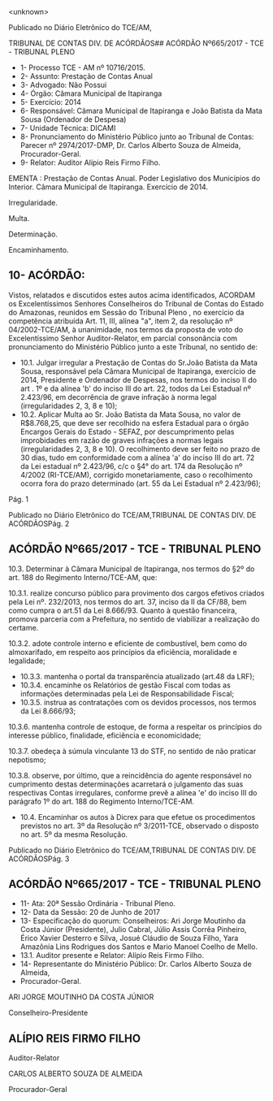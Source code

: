 &lt;unknown&gt;

Publicado  no  Diário Eletrônico do TCE/AM,

TRIBUNAL DE CONTAS DIV. DE  ACÓRDÃOS## ACÓRDÃO Nº665/2017 - TCE - TRIBUNAL PLENO

- 1- Processo TCE - AM nº 10716/2015.
- 2- Assunto: Prestação de Contas Anual
- 3- Advogado: Não Possui
- 4- Órgão: Câmara Municipal de Itapiranga
- 5- Exercício: 2014
- 6- Responsável: Câmara  Municipal  de  Itapiranga  e  João  Batista  da Mata  Sousa (Ordenador de Despesa)
- 7- Unidade Técnica: DICAMI
- 8- Pronunciamento  do Ministério  Público  junto  ao Tribunal  de Contas: Parecer  nº 2974/2017-DMP, Dr. Carlos Alberto Souza de Almeida, Procurador-Geral.
- 9- Relator: Auditor Alípio Reis Firmo Filho.

EMENTA : Prestação de Contas Anual. Poder Legislativo dos Municípios do Interior. Câmara Municipal de Itapiranga. Exercício de 2014.

Irregularidade.

Multa.

Determinação.

Encaminhamento.

## 10-  ACÓRDÃO:

Vistos, relatados e discutidos estes autos acima identificados, ACORDAM os Excelentíssimos Senhores Conselheiros do Tribunal de Contas do Estado do Amazonas, reunidos em Sessão do Tribunal Pleno , no exercício da competência atribuída Art. 11, III, alínea  "a",  item  2,  da  resolução  nº  04/2002-TCE/AM, à  unanimidade, nos  termos  da proposta de voto do Excelentíssimo Senhor Auditor-Relator, em parcial consonância com pronunciamento do Ministério Público junto a este Tribunal, no sentido de:

- 10.1. Julgar  irregular a  Prestação  de  Contas  do  Sr.João  Batista  da  Mata Sousa, responsável pela Câmara Municipal de Itapiranga, exercício de 2014, Presidente e Ordenador de Despesas, nos termos do inciso II do art . 1º e da alínea 'b' do inciso III do art. 22, todos da Lei Estadual nº 2.423/96, em decorrência de grave infração à norma legal (irregularidades 2, 3, 8 e 10);
- 10.2. Aplicar  Multa ao  Sr.  João  Batista  da Mata  Sousa,  no  valor  de R$8.768,25,  que  deve ser recolhido na esfera Estadual para o órgão Encargos  Gerais  do  Estado  -  SEFAZ,  por  descumprimento  pelas improbidades em razão de graves infrações a normas legais (irregularidades 2, 3, 8 e 10). O recolhimento deve ser feito no prazo de 30 dias, tudo em conformidade com a alínea 'a' do inciso III do art. 72 da  Lei  estadual  nº  2.423/96,  c/c  o  §4°  do  art.  174  da  Resolução  nº 4/2002  (RI-TCE/AM),  corrigido  monetariamente,  caso  o  recolhimento ocorra fora do prazo determinado (art. 55 da Lei Estadual nº 2.423/96);

Pág. 1

Publicado  no  Diário Eletrônico do TCE/AM,TRIBUNAL DE CONTAS DIV. DE  ACÓRDÃOSPág. 2

## ACÓRDÃO Nº665/2017 - TCE - TRIBUNAL PLENO

10.3.  Determinar à Câmara Municipal de Itapiranga, nos termos do §2º do art. 188 do Regimento Interno/TCE-AM, que:

10.3.1.  realize concurso  público para provimento  dos  cargos efetivos criados pela Lei nº. 232/2013, nos termos do art. 37, inciso  da  II  da  CF/88,  bem  como  cumpra  o  art.51  da  Lei 8.666/93.  Quanto  à  questão  financeira,  promova  parceria com  a  Prefeitura,  no  sentido  de  viabilizar  a  realização  do certame.

10.3.2.  adote  controle  interno  e  eficiente  de  combustível,  bem como  do almoxarifado, em  respeito aos princípios da eficiência, moralidade e legalidade;

- 10.3.3.  mantenha o portal  da transparência atualizado (art.48 da LRF);
- 10.3.4.  encaminhe  os  Relatórios  de  gestão  Fiscal  com  todas  as informações  determinadas  pela  Lei  de  Responsabilidade Fiscal;
- 10.3.5.  instrua  as  contratações  com  os  devidos  processos,  nos termos da Lei 8.666/93;

10.3.6.  mantenha  controle  de  estoque,  de  forma  a  respeitar  os princípios do interesse público, finalidade, eficiência e economicidade;

10.3.7.  obedeça  à  súmula  vinculante  13  do  STF,  no  sentido  de não praticar nepotismo;

10.3.8.  observe, por último, que a reincidência do agente responsável no cumprimento destas determinações acarretará o julgamento das suas respectivas Contas irregulares,  conforme  prevê  a  alínea  'e'  do  inciso  III  do parágrafo 1º do art. 188 do Regimento Interno/TCE-AM.

- 10.4. Encaminhar os  autos  à  Dicrex  para  que  efetue  os  procedimentos previstos no art. 3º da Resolução nº 3/2011-TCE, observado o disposto no art. 5º da mesma Resolução.

Publicado  no  Diário Eletrônico do TCE/AM,TRIBUNAL DE CONTAS DIV. DE  ACÓRDÃOSPág. 3

## ACÓRDÃO Nº665/2017 - TCE - TRIBUNAL PLENO

- 11-  Ata: 20ª Sessão Ordinária - Tribunal Pleno.
- 12-  Data da Sessão: 20 de Junho de 2017
- 13-  Especificação  do  quorum: Conselheiros: Ari Jorge  Moutinho  da  Costa  Júnior (Presidente), Julio Cabral,  Júlio Assis Corrêa Pinheiro, Érico Xavier Desterro e Silva, Josué  Cláudio  de  Souza  Filho,  Yara  Amazônia  Lins  Rodrigues  dos  Santos  e  Mario Manoel Coelho de Mello.
- 13.1. Auditor presente e Relator: Alípio Reis Firmo Filho.
- 14-  Representante do Ministério Público: Dr. Carlos Alberto Souza de Almeida,
- Procurador-Geral.

ARI JORGE MOUTINHO DA COSTA JÚNIOR

Conselheiro-Presidente

## ALÍPIO REIS FIRMO FILHO

Auditor-Relator

CARLOS ALBERTO SOUZA DE ALMEIDA

Procurador-Geral